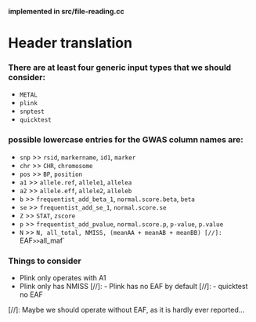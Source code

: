 **implemented in src/file-reading.cc**

#  Header translation

### There are at least four generic input types that we should consider:
- `METAL` 
- `plink`
- `snptest`
- `quicktest`

### possible **lowercase** entries for the GWAS column names are:
- `snp` >> `rsid`, `markername`, `id1`, `marker`
- `chr` >> `CHR`, `chromosome`
- `pos` >> `BP`, `position`
- `a1` >> `allele.ref`, `allele1`, `allelea`
- `a2` >> `allele.eff`, `allele2`, `alleleb`
- `b` >> `frequentist_add_beta_1`, `normal.score.beta`, `beta`
- `se` >> `frequentist_add_se_1`, `normal.score.se`
- `Z` >> `STAT`, `zscore`
- `p` >> `frequentist_add_pvalue`, `normal.score.p`, `p-value`, `p.value`
- `N` >> `N, all_total, NMISS, (meanAA + meanAB + meanBB)
[//]: `EAF` >> `all_maf`

### Things to consider
- Plink only operates with A1
- Plink only has NMISS
[//]: - Plink has no EAF by default
[//]: - quicktest no EAF

[//]: Maybe we should operate without EAF, as it is hardly ever reported...
